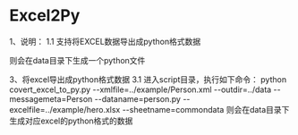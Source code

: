 # Excel2Py
1、说明：
1.1 支持将EXCEL数据导出成python格式数据

则会在data目录下生成一个python文件

3、将excel导出成python格式数据
3.1 进入script目录，执行如下命令：
python covert_excel_to_py.py --xmlfile=../example/Person.xml --outdir=../data --messagemeta=Person --dataname=person.py --excelfile=../example/hero.xlsx --sheetname=commondata
则会在data目录下生成对应excel的python格式的数据

